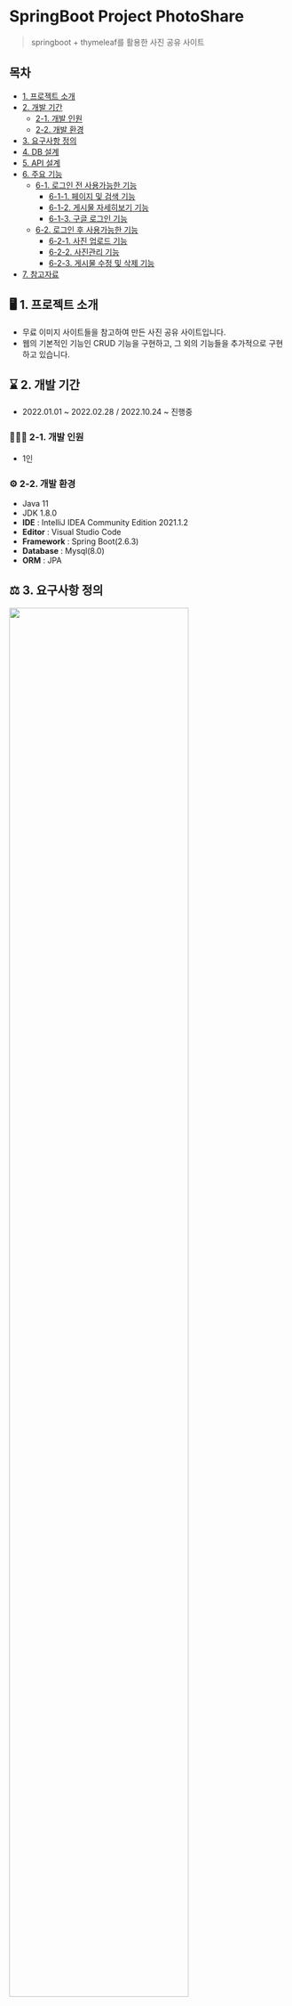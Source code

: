 # SpringBoot Project PhotoShare
> springboot + thymeleaf를 활용한 사진 공유 사이트

## 목차
- [1. 프로젝트 소개](#%EF%B8%8F-1-프로젝트-소개)
- [2. 개발 기간](#-2-개발-기간)
  - [2-1. 개발 인원](#-2-1-개발-인원)
  - [2-2. 개발 환경](#%EF%B8%8F-2-2-개발-환경)
- [3. 요구사항 정의](#%EF%B8%8F-3-요구사항-정의)
- [4. DB 설계](#blue_book-4-db-설계)
- [5. API 설계](#green_book-5-api-설계)
- [6. 주요 기능](#-6-주요-기능)
  - [6-1. 로그인 전 사용가능한 기능](#large_blue_circle-6-1-로그인-전-사용가능한-기능)
    - [6-1-1. 페이지 및 검색 기능](#6-1-1-페이지-및-검색-기능)
    - [6-1-2. 게시물 자세히보기 기능](#6-1-2-게시물-자세히보기-기능)
    - [6-1-3. 구글 로그인 기능](#6-1-3-구글-로그인-기능)
  - [6-2. 로그인 후 사용가능한 기능](#large_blue_circle-6-2-로그인-후-사용가능한-기능)
    - [6-2-1. 사진 업로드 기능](#6-2-1-사진-업로드-기능)
    - [6-2-2. 사진관리 기능](#6-2-2-사진관리-기능)
    - [6-2-3. 게시물 수정 및 삭제 기능](#6-2-3-게시물-수정-및-삭제-기능)
- [7. 참고자료](#books-7-참고자료)

## 🖥️ 1. 프로젝트 소개
- 무료 이미지 사이트들을 참고하여 만든 사진 공유 사이트입니다.
- 웹의 기본적인 기능인 CRUD 기능을 구현하고, 그 외의 기능들을 추가적으로 구현하고 있습니다.

## ⌛ 2. 개발 기간
* 2022.01.01 ~ 2022.02.28 / 2022.10.24 ~ 진행중

### 🧑‍🤝‍🧑 2-1. 개발 인원
- 1인

### ⚙️ 2-2. 개발 환경
- Java 11
- JDK 1.8.0
- **IDE** : IntelliJ IDEA Community Edition 2021.1.2
- **Editor** : Visual Studio Code
- **Framework** : Spring Boot(2.6.3)
- **Database** : Mysql(8.0)
- **ORM** : JPA

## ⚖️ 3. 요구사항 정의
<img src = "https://user-images.githubusercontent.com/76469073/197168635-e2963cbd-65b3-4903-8393-72edcbf29afc.png" width="80%" height="80%">

## :blue_book: 4. DB 설계
<img src = "https://user-images.githubusercontent.com/76469073/197688829-791fd750-8459-40f3-a066-f8d84cf17c3f.png" width="80%" height="80%">

## :green_book: 5. API 설계
<img src = "https://user-images.githubusercontent.com/76469073/197172432-dd9f8cc6-0cf8-4cc8-adc9-6d96186a4fee.png" width="80%" height="80%">

## 📌 6. 주요 기능
### **:large_blue_circle: 6-1. 로그인 전 사용가능한 기능**
### [6-1-1. 페이지 및 검색 기능]
- 메인 페이지에 게시물들을 보여주고, 페이지를 통해 다른 페이지로 이동할 수 있다.
- 검색창에 키워드 검색 시 게시물의 제목을 기준으로 키워드에 맞는 게시물들을 출력해준다.
<details>
<summary>[View]</summary>

<img src = "https://user-images.githubusercontent.com/76469073/197505805-32624177-dff5-4e8c-8bff-a8ad3b126ff6.png" width="80%" height="80%">

</details>

<details>
<summary>[동작 순서]</summary>

<img src = "https://user-images.githubusercontent.com/76469073/197994068-b2c928f9-e33d-4a82-ac32-96d34181cd44.png" width="80%" height="80%">

</details>

<details>
 
<summary>[Code]</summary>

- MainController.java: Paging 알고리즘을 이용해 페이지를 구현한다.
  
```java
@Controller
@RequiredArgsConstructor
public class MainController {

    private final ItemService itemService;

    @GetMapping(value = "/")
    public String main(Criteria cri, ItemSearchDto itemSearchDto, Model model){

        //메인페이지 총 게시물개수
        List<MainItemDto> itemtotal=itemService.getMainItemListPage(itemSearchDto);

        //메인페이지 데이터를 가지고 올 시작 인덱스 및 한 번에 가지고 올 최대 개수
        List<MainItemDto> itemsShow=itemService.getMainItemListShowPage(itemSearchDto,cri);

        Paging paging=new Paging();
        paging.setCri(cri);
        paging.setTotalCount(itemtotal.size());

        model.addAttribute("paging", paging);
        model.addAttribute("itemtotal",itemtotal.size());
        model.addAttribute("items",itemsShow);

        double lastPage=Math.ceil((double) itemtotal.size()/cri.getPerPageNum()); // 전체 페이지의 마지막 페이지
        model.addAttribute("lastPage",lastPage);

        return "main";
    }
```
  
- ItemService.java
  
```java
    //메인페이지 총 게시물 개수
    @Transactional(readOnly = true)
    public List<MainItemDto> getMainItemListPage(ItemSearchDto itemSearchDto){
        return itemRepository.getMainItemListPage(itemSearchDto);
    }

    //메인페이지 데이터를 가지고 올 시작 인덱스 및 한 번에 가지고 올 최대 개수
    @Transactional(readOnly = true)
    public List<MainItemDto> getMainItemListShowPage(ItemSearchDto itemSearchDto,Criteria criteria){
        return itemRepository.getMainItemListShowPage(itemSearchDto,criteria);
    }
```
  
- ItemRepositoryImpl.java: Querydsl을 사용해 쿼리를 동적으로 생성한다.
  
```java
    private BooleanExpression itemNmLike(String searchQuery){
        return StringUtils.isEmpty(searchQuery) ? null: QItem.item.title.like("%"+searchQuery+"%");
    }

    @Override
    public List<MainItemDto> getMainItemListPage(ItemSearchDto itemSearchDto) {
        QItem item=QItem.item;
        QItemImg itemImg=QItemImg.itemImg;

                return queryFactory
                .select(
                        new QMainItemDto(
                                item.id,
                                item.title,
                                item.itemDetail,
                                itemImg.imgUrl)
                )
                .from(itemImg)
                .join(itemImg.item,item)
                .where(itemImg.repImgYn.eq("Y"))
                .where(itemNmLike(itemSearchDto.getSearchQuery()))
                .fetch();
    }

    @Override
    public List<MainItemDto> getMainItemListShowPage(ItemSearchDto itemSearchDto, Criteria criteria) {
        QItem item=QItem.item;
        QItemImg itemImg=QItemImg.itemImg;
        
        return queryFactory
                .select(
                        new QMainItemDto(
                                item.id,
                                item.title,
                                item.itemDetail,
                                itemImg.imgUrl)
                )
                .from(itemImg)
                .join(itemImg.item,item)
                .where(itemImg.repImgYn.eq("Y"))
                .where(itemNmLike(itemSearchDto.getSearchQuery()))
                .orderBy(item.id.desc())
                .offset(criteria.getPageStart()) //데이터를 가지고 올 시작 인데스
                .limit(criteria.getPerPageNum()) //한 번에 가지고 올 최대 개수
                .fetch();
    }
```
  
</details>

### [6-1-2. 게시물 자세히보기 기능]
- 메인페이지의 게시물에 대한 정보를 자세히 확인할 수 있다.
<details>
<summary>[View]</summary>

<img src = "https://user-images.githubusercontent.com/76469073/197374738-309ee6fe-8222-4a65-9fe3-8a9db8b60664.png" width="60%" height="60%">

</details>

<details>
<summary>[동작 순서]</summary>

<img src = "https://user-images.githubusercontent.com/76469073/197994556-5f5ec47b-a5ea-4372-93a2-b8cda60e8025.PNG" width="60%" height="60%">

</details>
  
<details>
<summary>[Code]</summary>

- MainController.java

```java
    //메인화면 사진 클릭시 처리될 api
    @GetMapping("/api/item")
    public ResponseEntity<?> MainItemInfo(MainItemDetailDto mainItemDetailDto){
        return new ResponseEntity<>(mainItemDetailDto, HttpStatus.OK);
    }
```

- main.js: Ajax를 이용해 게시물에 대한 정보를 불러온다.

```javascript
//메인화면 사진 클릭시
function mainPopup(itemId,itemtitle,itemDetail,imgUrl,obj) {

    var token = $("meta[name='_csrf']").attr("content");
    var header = $("meta[name='_csrf_header']").attr("content");

    $(obj).css("display", "flex");

    $('#btnpage').hide();

    var mainItemDetailDto = {};
    mainItemDetailDto.id = itemId;
    mainItemDetailDto.title = itemtitle;
    mainItemDetailDto.itemDetail = itemDetail;
    mainItemDetailDto.imgUrl = imgUrl;

    $.ajax({
        url      : "/api/item",
        type     : "GET",
        data     : mainItemDetailDto,
        beforeSend : function(xhr){
            //  데이터를 전송하기 전에 헤더에 csrf값을 설정 
            xhr.setRequestHeader(header, token);
        },
        cache   : false,
        success  : function(result, status){
           let item = getPostModalInfo(result);
            //$("#postInfoModal").append(item); 사용하면 처음에 클릭했던 게시물 값만 가져옴
            $("#postInfoModal").html(item) //클릭한 게시물들을 각각 가져옴
        },
        error : function(jqXHR, status, error){

            if(jqXHR.status == '401'){
                // location.href='/members/login';
            } else{
                // alert(jqXHR.responseText);
            }

        }
    });

}
```
  
</details>

### [6-1-3. 구글 로그인 기능]
- 구글 로그인을 통해 로그인을 할 수 있다.
<details>
<summary>[View]</summary>

<img src = "https://user-images.githubusercontent.com/76469073/197388397-0b824ad2-d630-400d-b246-624e75054b77.png" width="60%" height="60%">

</details>

<details>
<summary>[동작 순서]</summary>

<img src = "https://user-images.githubusercontent.com/76469073/197994894-b9278054-fccc-4140-9e80-d8d1bd00b88e.PNG" width="60%" height="60%">

</details>

<details>
<summary>[Code]</summary>

- OAuthAttributes.java: 구글 로그인 후 가져온 사용자의 이름, 이메일, 프로필 사진 주소를 가져온다.

```java
@Getter
public class OAuthAttributes {
    private Map<String, Object> attributes;
    private String nameAttributeKey;
    private String name;
    private String email;
    private String picture;

    @Builder
    public OAuthAttributes(Map<String, Object> attributes, String nameAttributeKey, String name, String email, String picture) {
        this.attributes = attributes;
        this.nameAttributeKey = nameAttributeKey;
        this.name = name;
        this.email = email;
        this.picture = picture;
    }


    public static OAuthAttributes of(String registrationId, String userNameAttributeName, Map<String,Object> attributes) {
        return OAuthAttributes.builder()
                .name((String) attributes.get("name"))
                .email((String) attributes.get("email"))
                .picture((String) attributes.get("picture"))
                .attributes(attributes)
                .nameAttributeKey(userNameAttributeName)
                .build();
    }

    private static OAuthAttributes ofGoogle(String userNameAttributeName, Map<String, Object> attributes) {
        return OAuthAttributes.builder()
                .name((String) attributes.get("name"))
                .email((String) attributes.get("email"))
                .picture((String) attributes.get("picture"))
                .attributes(attributes)
                .nameAttributeKey(userNameAttributeName)
                .build();
    }


    public User toEntity() {
        return User.builder()
                .name(name)
                .email(email)
                .picture(picture)
                .role(Role.USER)
                .createDate(LocalDateTime.now())
                .build();
    }
}

```

- CustomOAuth2UserService.java: OAuthAttributes를 기반으로 가입 진행

```java
@Override
    public OAuth2User loadUser(OAuth2UserRequest userRequest) throws OAuth2AuthenticationException {
        OAuth2UserService delegate = new DefaultOAuth2UserService();
        OAuth2User oAuth2User = delegate.loadUser(userRequest);

        String registrationId = userRequest.getClientRegistration().getRegistrationId();
        String userNameAttributeName = userRequest.getClientRegistration().getProviderDetails()
                .getUserInfoEndpoint().getUserNameAttributeName();

        OAuthAttributes attributes = OAuthAttributes.of(registrationId, userNameAttributeName, oAuth2User.getAttributes());

        User user = saveOrUpdate(attributes);
        httpSession.setAttribute("user", new SessionUser(user));

        return new DefaultOAuth2User(
                Collections.singleton(new SimpleGrantedAuthority(user.getRoleKey())),
                attributes.getAttributes(),
                attributes.getNameAttributeKey());
    }


    private User saveOrUpdate(OAuthAttributes attributes) {
        User user = userRepository.findByEmail(attributes.getEmail())
                .map(entity -> entity.update(attributes.getName(), attributes.getPicture()))
                .orElse(attributes.toEntity());

        return userRepository.save(user);
```

- SecurityConfig.java: oauth2로 로그인할 수 있도록 설정

```java
@Override
    protected void configure(HttpSecurity http) throws Exception {
        http
                .authorizeRequests()
                .antMatchers("/", "/css/**", "/images/**", "/js/**", "/h2-console/**", "/profile","/api/item").permitAll()
                .antMatchers("/user/**").hasRole(Role.USER.name())
                .anyRequest().authenticated()
                .and()
                .logout()
                .logoutSuccessUrl("/")
                .clearAuthentication(true)
                .invalidateHttpSession(true)
                .deleteCookies("JSESSIONID").permitAll()
                .and()
                .oauth2Login()
                .userInfoEndpoint()
                .userService(customOAuth2UserService);

    }   
```
</details>

------------------------------------------------------

### **:large_blue_circle: 6-2. 로그인 후 사용가능한 기능**
### [6-2-1. 사진 업로드 기능]
- 제목, 설명, 사진을 입력해 게시물을 업로드할 수 있다.
<details>
<summary>[View]</summary>

<img src = "https://user-images.githubusercontent.com/76469073/197521578-dcfea743-1b1b-46de-8b2a-374c99a73dda.png" width="60%" height="60%">

</details>

<details>
<summary>[동작 순서]</summary>

<img src = "https://user-images.githubusercontent.com/76469073/197995096-c01e07a1-bd57-419d-a81d-26b31384d8eb.PNG" width="60%" height="60%">

</details>

<details>
<summary>[Code]</summary>

- FileService.java: UUID 값과 원래 파일의 이름의 확장자를 합쳐 저장 파일 이름을 생성한다.
```java
    public String uploadFile(String uploadPath,String originalFileName,byte[] fileData) throws Exception{

        UUID uuid=UUID.randomUUID();
        String extension=originalFileName.substring(originalFileName.lastIndexOf("."));
        String savedFileName=uuid.toString()+extension;
        String fileUploadFullUrl=uploadPath+"/"+savedFileName;
        FileOutputStream fos=new FileOutputStream(fileUploadFullUrl);
        fos.write(fileData);
        fos.close();
        return savedFileName;

    }
```

- ItemImgService.java: 이미지가 로컬에 저장되고, 입력받은 이미지에 대한 정보가 DB에 저장된다.

```java
    public void saveItemImg(ItemImg itemImg, MultipartFile itemImgFile) throws Exception{
        String oriImgName=itemImgFile.getOriginalFilename();
        String imgName="";
        String imgUrl="";

        //파일업로드
        if(!StringUtils.isEmpty(oriImgName)){
            imgName= fileService.uploadFile(itemImgLocaiton,oriImgName,itemImgFile.getBytes());
            imgUrl="/images/item/"+imgName;
        }

        //상품 이미지 정보 저장
        itemImg.updateItemImg(oriImgName,imgName,imgUrl);
        itemImgRepository.save(itemImg);

    }
```

- ItemService.java: 게시물을 등록하고, itemImgService 클래스를 이용해 이미지를 등록한다.

```java
    public Long saveItem(ItemFormDto itemFormDto, List<MultipartFile> itemImgFileList) throws Exception{

        SessionUser user=(SessionUser) httpSession.getAttribute("user");

        //상품 등록
        itemFormDto.setRegister(user.getEmail());
        Item item= itemFormDto.createItem();
        itemRepository.save(item);
        
        //이미지 등록
        for(int i=0;i<itemImgFileList.size();i++){
            ItemImg itemImg=new ItemImg();
            itemImg.setItem(item);
            if(i==0) {
                itemImg.setRepImgYn("Y");
            } else{
                itemImg.setRepImgYn("N");
            }
            itemImgService.saveItemImg(itemImg,itemImgFileList.get(i));
        }

        return item.getId();
    }
```

- ItemController.java: 게시물 등록 전 값을 담을 itemFormDto를 전달해주고, 게시물에 대한 검증 후 게시물 등록된다.

```java
    @GetMapping(value = "/user/item/new")
    public String itemForm(Model model){
        model.addAttribute("itemFormDto",new ItemFormDto());
        return "item/itemForm";
    }

    @PostMapping(value = "/user/item/new")
    public String itemNew(@Valid ItemFormDto itemFormDto, BindingResult bindingResult
    , Model model, @RequestParam("itemImgFile")List<MultipartFile> itemImgFileList){

        if(bindingResult.hasErrors()){
            return "item/itemForm";
        }

        if(itemImgFileList.get(0).isEmpty()&&itemFormDto.getId()==null){
            model.addAttribute("errorMessage","첫번쨰 이미지는 필수 입력 값입니다.");
            return "item/itemForm";
        }
        
        Long itemId; //아이템 아이디 전달하기 위해

        try {
            itemId=itemService.saveItem(itemFormDto,itemImgFileList); // 물품 등록
        }catch (Exception e){
            model.addAttribute("errorMessage","상품 등록 중 에러가 발생하였습니다.");
            return "item/itemForm";
        }

    }
```

</details>

### [6-2-2. 사진관리 기능]
- 구글 로그인을 통해 얻은 개인정보를 보여주고, 사용자가 업로드한 게시물들을 보여준다.
<details>
<summary>[View]</summary>

<img src = "https://user-images.githubusercontent.com/76469073/197689938-1e61fa53-516d-4723-a8ba-0e3f69e77c3a.png" width="60%" height="60%">

</details>

<details>
<summary>[동작 순서]</summary>

<img src = "https://user-images.githubusercontent.com/76469073/197995354-8aaab9ad-fc9a-4cbe-9a25-639b7b3ee7cb.PNG" width="60%" height="60%">

</details>

<details>
<summary>[Code]</summary>

- MyPageController.java: 사용자 정보와 사용자가 올린 총 게시물을 보여준다.
```java
    @GetMapping(value = "/user/items") //마이페이지
    public String itemMng(Criteria cri, Model model){

        SessionUser user=(SessionUser) httpSession.getAttribute("user");

        try {
            //마이페이지 총 게시물개수
            List<MyPageItemDto> itemtotal = myPageService.getItemMngListPage(user.getEmail());
            //마이페이지에 데이터를 가지고 올 시작 인데스 및 한 번에 가지고 올 최대 개수
            List<MyPageItemDto> itemsShow = myPageService.getItemMngListShowPage(cri,user.getEmail());

            Paging paging=new Paging();
            paging.setCri(cri);
            paging.setTotalCount(itemtotal.size());

            model.addAttribute("paging", paging); //페이징 정보
            model.addAttribute("itemtotal",itemtotal.size()); //내가 업로드한 게시물 개수
            model.addAttribute("items",itemsShow);
            model.addAttribute("userName",user.getName()); //유저이름
            model.addAttribute("userEmail",user.getEmail()); //유저이메일
            model.addAttribute("userPicture",user.getPicture());//유저사진
            
            double lastPage=Math.ceil((double) itemtotal.size()/cri.getPerPageNum()); //; 전체 페이지의 마지막 페이지
            model.addAttribute("lastPage",lastPage);

        }catch (IllegalStateException e){
            model.addAttribute("userName",user.getName()); //유저이름
            model.addAttribute("userEmail",user.getEmail()); //유저이메일
            model.addAttribute("userPicture",user.getPicture());//유저사진
            model.addAttribute("itemtotal",0); //게시물 개수
            model.addAttribute("errorMessage",e.getMessage());
            return "item/itemMng";
        }

        return "item/itemMng";

    }
```

- MyPageService.java

```java
    @Transactional(readOnly = true)
    public List<MyPageItemDto> getItemMngListPage(String email) {
        
        User user=userRepository.findByEmail(email).orElseThrow(EntityNotFoundException::new);

        //현재 로그인한 회원의 마이페이지 엔티티 조회
        MyPage myPage=myPageRepository.findByUserId(user.getId());
        if(myPage==null){
            throw new IllegalStateException("업로드한 사진이 없습니다.");
        }

        //마이페이지에 담겨있는 물품 정보 조회
        return itemRepository.getItemMngListPage(myPage.getId());
    }

    @Transactional(readOnly = true)
    public List<MyPageItemDto> getItemMngListShowPage(Criteria criteria,String email) {

        User user=userRepository.findByEmail(email).orElseThrow(EntityNotFoundException::new);

        //현재 로그인한 회원의 마이페이지 엔티티 조회
        MyPage myPage=myPageRepository.findByUserId(user.getId());

        //마이페이지에 담겨있는 물품 정보 조회
        return itemRepository.getItemMngListShowPage(criteria,myPage.getId());
    }
```

- ItemRepositoryImpl.java

```java
    //사진관리페이지 총 게시물 수
    @Override
    public List<MyPageItemDto> getItemMngListPage(Long mypageId) {

        QMyPageItem myPageItem=QMyPageItem.myPageItem;
        QItemImg itemImg=QItemImg.itemImg;

        return queryFactory
                .select(
                        new QMyPageItemDto(
                                myPageItem.id,
                                myPageItem.item.title,
                                myPageItem.item.itemDetail,
                                itemImg.imgUrl,
                                myPageItem.item.register
                                )
                )
                .from(myPageItem,itemImg)
                .join(myPageItem.item)
                .where(itemImg.repImgYn.eq("Y"))
                .where(myPageItem.myPage.id.eq(mypageId))
                .where(itemImg.item.id.eq(myPageItem.item.id))
                .fetch();

    }

    //사진관리페이지에 데이터를 가지고 올 시작 인데스 및 한 번에 가지고 올 최대 개수
    @Override
    public List<MyPageItemDto> getItemMngListShowPage(Criteria criteria,Long mypageId) {

        QMyPageItem myPageItem=QMyPageItem.myPageItem;
        QItemImg itemImg=QItemImg.itemImg;

        return queryFactory
                .select(
                        new QMyPageItemDto(
                                myPageItem.item.id,
                                myPageItem.item.title,
                                myPageItem.item.itemDetail,
                                itemImg.imgUrl,
                                myPageItem.item.register)
                )
                .from(myPageItem,itemImg)
                .join(myPageItem.item)
                .where(itemImg.repImgYn.eq("Y"))
                .where(myPageItem.myPage.id.eq(mypageId))
                .where(itemImg.item.id.eq(myPageItem.item.id))
                .orderBy(myPageItem.regTime.desc())
                .offset(criteria.getPageStart())
                .limit(criteria.getPerPageNum())
                .fetch();

    }
```
  
</details>

### [6-2-3. 게시물 수정 및 삭제 기능]
- 업로드한 게시물을 수정하거나 삭제할 수 있다.
<details>
<summary>[View]</summary>

<img src = "https://user-images.githubusercontent.com/76469073/197521809-56d57075-78ea-4623-b2ce-76ff953495a2.png" width="80%" height="80%">

<img src = "https://user-images.githubusercontent.com/76469073/197522545-4b193507-36cc-439b-8b5f-b7825126121b.png" width="80%" height="80%">

</details>

<details>
<summary>[동작 순서]</summary>

<img src = "https://user-images.githubusercontent.com/76469073/197995711-4752c81a-c89a-4cba-8c77-f7532f0b1d0c.PNG" width="80%" height="80%">

</details>

<details>
<summary>[Code]</summary>

- ItemController.java: 업로드한 게시물의 정보를 가져온 뒤 수정한다.

```java
    //물품 수정시 물품 조회
    @GetMapping(value = "/user/item/{itemId}")
    public String itemDtl(@PathVariable("itemId") Long itemId,Model model){

        try{
            ItemFormDto itemFormDto=itemService.getItemDtl(itemId);
            model.addAttribute("itemFormDto",itemFormDto);
        }catch (EntityNotFoundException e){
            model.addAttribute("errorMessage","존재하지 않는 물품 입니다.");
            model.addAttribute("itemFormDto",new ItemFormDto());
            return "item/itemForm";
        }

        return "item/itemForm";
    }
    
    //물품 수정 저장
    @PostMapping(value = "/user/item/{itemId}")
    public String itemUpdate(@Valid ItemFormDto itemFormDto,BindingResult bindingResult,
                             @RequestParam("itemImgFile") List<MultipartFile> itemImgFileList,Model model){

        if(bindingResult.hasErrors()){
            return "item/itemForm";
        }

        if(itemImgFileList.get(0).isEmpty()&&itemFormDto.getId()==null){
            return "item/itemForm";
        }

        try {
            itemService.updateItem(itemFormDto,itemImgFileList);
        }catch (Exception e){
            model.addAttribute("errorMessage","물품 수정 중 에러가 발생하였습니다.");
            return "item/itemForm";
        }

        return "redirect:/user/items";

    }
```

- ItemService.java

```java
    //물품을 불러오는 메소드
    @Transactional(readOnly = true)
    public ItemFormDto getItemDtl(Long itemId){

        List<ItemImg> itemImgList=itemImgRepository.findByItemIdOrderByIdAsc(itemId);
        List<ItemImgDto> itemImgDtoList=new ArrayList<>();

        for(ItemImg itemImg:itemImgList){ //조회한 itemImg 엔티티를 ItemImgDto 객체로 만들어서 추가
            ItemImgDto itemImgDto=ItemImgDto.of(itemImg);
            itemImgDtoList.add(itemImgDto);
        }

        Item item=itemRepository.findById(itemId).orElseThrow(EntityNotFoundException::new);
        ItemFormDto itemFormDto=ItemFormDto.of(item);
        itemFormDto.setItemImgDtoList(itemImgDtoList);
        return itemFormDto;
    }
  
    //물품 수정 메소드
    public Long updateItem(ItemFormDto itemFormDto,
                       List<MultipartFile> itemImgFileList) throws Exception{

        //물품 수정
        Item item=itemRepository.findById(itemFormDto.getId()).orElseThrow(EntityNotFoundException::new);
        item.updateItem(itemFormDto);

        List<Long> itemImgIds=itemFormDto.getItemImgIds(); //상품 이미지 아이디 조회

        //이미지 수정
        for(int i=0;i<itemImgFileList.size();i++){
            itemImgService.updateItemImg(itemImgIds.get(i),itemImgFileList.get(i));
        }

        return item.getId();
    }
```

- ItemImgService.java

```java
    //물품 이미지 수정
    public void updateItemImg(Long itemImgId,MultipartFile itemImgFile) throws Exception{

        if(!itemImgFile.isEmpty()){
            ItemImg savedItemImg=itemImgRepository.findById(itemImgId).orElseThrow(EntityNotFoundException::new);

            if(!StringUtils.isEmpty(savedItemImg.getImgName())){
                fileService.deleteFile(itemImgLocaiton+"/"+savedItemImg.getImgName());;
            }

            String oriImgName=itemImgFile.getOriginalFilename();
            String imgName= fileService.uploadFile(itemImgLocaiton,oriImgName,itemImgFile.getBytes());;
            String imgUrl="/images/item/"+imgName;
            savedItemImg.updateItemImg(oriImgName,imgName,imgUrl); //수정된 물품 이미지 업데이트
        }

    }
```
----------------------------------------------------

- MyPageController.java: 업로드한 게시물을 삭제한다.

```java
   //마이페이지 사진(게시물) 삭제
   @DeleteMapping(value = "/user/item/delete/{itemId}")
    public ResponseEntity<?> ItemDelete(@PathVariable Long itemId) throws Exception {

       //로컬에 저장되어있는 사진, ItemImg 엔티티의 값 삭제
       itemImgService.deleteItemImg(itemId);

       //MyPageItem 엔티티의 값 삭제
       myPageService.deleteMyPageItem(itemId);

       //Item 엔티티의 값 삭제
       itemService.deleteItem(itemId);

       return new ResponseEntity<>(itemId,HttpStatus.OK);
  
    }
```

- ItemImgService.java: 로컬의 사진을 삭제하고, ItemImg 테이블에 있는 데이터를 삭제한다.

```java
    //사진 삭제 및 ItemImg 데이터 삭제
    public void deleteItemImg(Long itemId) throws Exception {
        List<ItemImg> itemImgs=itemImgRepository.findByItemId(itemId);

        List<Long> ItemImgIds=new ArrayList<>();

        //사진 삭제
        for(ItemImg itemImg:itemImgs){
            if(itemImg.getImgUrl()!=null){
                fileService.deleteFile(itemImgLocaiton+"/"+itemImg.getImgName());
            }
        }

        //ItemImg 데이터 삭제
        for(ItemImg itemImg:itemImgs){
            ItemImgIds.add(itemImg.getId());
        }

        itemImgRepository.deleteAllByIdQuery(ItemImgIds);
    }
```

- MyPageService.java: MyPageItem 테이블에 있는 데이터를 삭제한다.
  
```java
    //MyPageItem 삭제
    public void deleteMyPageItem(Long itemId) {
        MyPageItem myPageItem=myPageItemRepository.findByItemId(itemId);
        myPageItemRepository.delete(myPageItem);
    }
```

- ItemService.java: Item 테이블에 있는 데이터를 삭제한다.
  
```java
    //물품 삭제
    public void deleteItem(Long itemId){
        Item item=itemRepository.findById(itemId).get();
        itemRepository.delete(item);
    }
```
  
</details>
  
## :books: 7. 참고자료
- [Spring Boot + Thymeleaf] 스프링 부트 쇼핑몰 프로젝트 with JPA 책
- [구글 로그인] http://yoonbumtae.com/?p=2652

